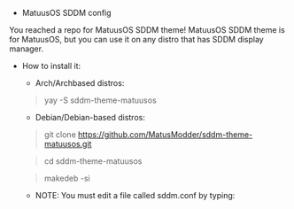 * MatuusOS SDDM config

You reached a repo for MatuusOS SDDM theme! MatuusOS SDDM theme is for MatuusOS, but you can use it on any distro that has SDDM display manager.

* How to install it:
  * Arch/Archbased distros: 
  
  > yay -S sddm-theme-matuusos
  
  * Debian/Debian-based distros:
  
  > git clone https://github.com/MatusModder/sddm-theme-matuusos.git
  
  > cd sddm-theme-matuusos
  
  > makedeb -si
  
  * NOTE: You must edit a file called sddm.conf by typing: 
  
 
